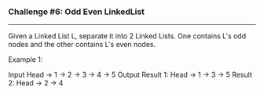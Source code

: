 ### Challenge #6: Odd Even LinkedList

---

Given a Linked List L, separate it into 2 Linked Lists. One contains L's odd nodes and the other contains L's even nodes.

Example 1:

Input
Head -> 1 -> 2 -> 3 -> 4 -> 5
Output
Result 1: Head -> 1 -> 3 -> 5
Result 2: Head -> 2 -> 4
